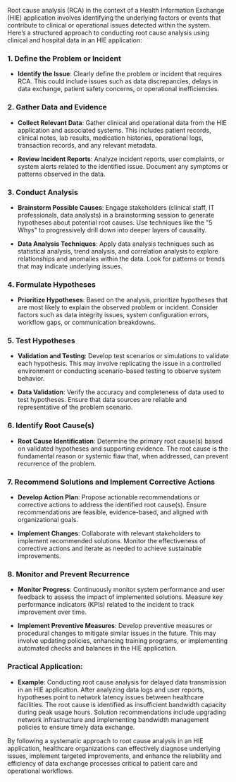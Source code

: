 Root cause analysis (RCA) in the context of a Health Information Exchange (HIE) application involves identifying the underlying factors or events that contribute to clinical or operational issues detected within the system. Here’s a structured approach to conducting root cause analysis using clinical and hospital data in an HIE application:

### 1. Define the Problem or Incident

- **Identify the Issue**: Clearly define the problem or incident that requires RCA. This could include issues such as data discrepancies, delays in data exchange, patient safety concerns, or operational inefficiencies.

### 2. Gather Data and Evidence

- **Collect Relevant Data**: Gather clinical and operational data from the HIE application and associated systems. This includes patient records, clinical notes, lab results, medication histories, operational logs, transaction records, and any relevant metadata.

- **Review Incident Reports**: Analyze incident reports, user complaints, or system alerts related to the identified issue. Document any symptoms or patterns observed in the data.

### 3. Conduct Analysis

- **Brainstorm Possible Causes**: Engage stakeholders (clinical staff, IT professionals, data analysts) in a brainstorming session to generate hypotheses about potential root causes. Use techniques like the "5 Whys" to progressively drill down into deeper layers of causality.

- **Data Analysis Techniques**: Apply data analysis techniques such as statistical analysis, trend analysis, and correlation analysis to explore relationships and anomalies within the data. Look for patterns or trends that may indicate underlying issues.

### 4. Formulate Hypotheses

- **Prioritize Hypotheses**: Based on the analysis, prioritize hypotheses that are most likely to explain the observed problem or incident. Consider factors such as data integrity issues, system configuration errors, workflow gaps, or communication breakdowns.

### 5. Test Hypotheses

- **Validation and Testing**: Develop test scenarios or simulations to validate each hypothesis. This may involve replicating the issue in a controlled environment or conducting scenario-based testing to observe system behavior.

- **Data Validation**: Verify the accuracy and completeness of data used to test hypotheses. Ensure that data sources are reliable and representative of the problem scenario.

### 6. Identify Root Cause(s)

- **Root Cause Identification**: Determine the primary root cause(s) based on validated hypotheses and supporting evidence. The root cause is the fundamental reason or systemic flaw that, when addressed, can prevent recurrence of the problem.

### 7. Recommend Solutions and Implement Corrective Actions

- **Develop Action Plan**: Propose actionable recommendations or corrective actions to address the identified root cause(s). Ensure recommendations are feasible, evidence-based, and aligned with organizational goals.

- **Implement Changes**: Collaborate with relevant stakeholders to implement recommended solutions. Monitor the effectiveness of corrective actions and iterate as needed to achieve sustainable improvements.

### 8. Monitor and Prevent Recurrence

- **Monitor Progress**: Continuously monitor system performance and user feedback to assess the impact of implemented solutions. Measure key performance indicators (KPIs) related to the incident to track improvement over time.

- **Implement Preventive Measures**: Develop preventive measures or procedural changes to mitigate similar issues in the future. This may involve updating policies, enhancing training programs, or implementing automated checks and balances in the HIE application.

### Practical Application:

- **Example**: Conducting root cause analysis for delayed data transmission in an HIE application. After analyzing data logs and user reports, hypotheses point to network latency issues between healthcare facilities. The root cause is identified as insufficient bandwidth capacity during peak usage hours. Solution recommendations include upgrading network infrastructure and implementing bandwidth management policies to ensure timely data exchange.

By following a systematic approach to root cause analysis in an HIE application, healthcare organizations can effectively diagnose underlying issues, implement targeted improvements, and enhance the reliability and efficiency of data exchange processes critical to patient care and operational workflows.